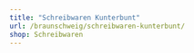 ```yaml
---
title: "Schreibwaren Kunterbunt"
url: /braunschweig/schreibwaren-kunterbunt/
shop: Schreibwaren
---
```


